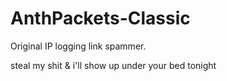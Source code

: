 # AnthPackets-Classic
Original IP logging link spammer.


steal my shit & i'll show up under your bed tonight
